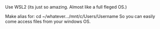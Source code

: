 

Use WSL2 (its just so amazing. Almost like a full fleged OS.)

Make alias for:
cd ~/whatever.../mnt/c/Users/Username
So you can easily come access files from your windows OS.